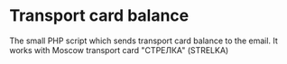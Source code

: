 # Transport card balance
The small PHP script which sends transport card balance to the email. It works with Moscow transport card "СТРЕЛКА" (STRELKA)
